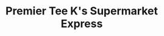 ---
title: "Premier Tee K's Supermarket Express"
url: /bexhill-on-sea/premier-tee-ks-supermarket-express/
shop: convenience
---